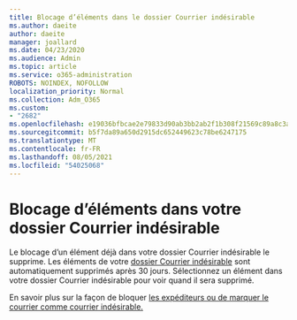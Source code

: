 ```yaml
---
title: Blocage d’éléments dans le dossier Courrier indésirable
ms.author: daeite
author: daeite
manager: joallard
ms.date: 04/23/2020
ms.audience: Admin
ms.topic: article
ms.service: o365-administration
ROBOTS: NOINDEX, NOFOLLOW
localization_priority: Normal
ms.collection: Adm_O365
ms.custom:
- "2682"
ms.openlocfilehash: e19036bfbcae2e79833d90ab3bb2ab2f1b308f21569c89a8c3ab2ac321c4214a
ms.sourcegitcommit: b5f7da89a650d2915dc652449623c78be6247175
ms.translationtype: MT
ms.contentlocale: fr-FR
ms.lasthandoff: 08/05/2021
ms.locfileid: "54025068"
---
```

# <a name="blocking-items-in-your-junk-email-folder"></a>Blocage d’éléments dans votre dossier Courrier indésirable

Le blocage d’un élément déjà dans votre dossier Courrier indésirable le supprime. Les éléments de votre [dossier Courrier indésirable](https://outlook.live.com/mail/junkemail) sont automatiquement supprimés après 30 jours. Sélectionnez un élément dans votre dossier Courrier indésirable pour voir quand il sera supprimé.

En savoir plus sur la façon de bloquer [les expéditeurs ou de marquer le courrier comme courrier indésirable.](https://support.office.com/article/a3ece97b-82f8-4a5e-9ac3-e92fa6427ae4)